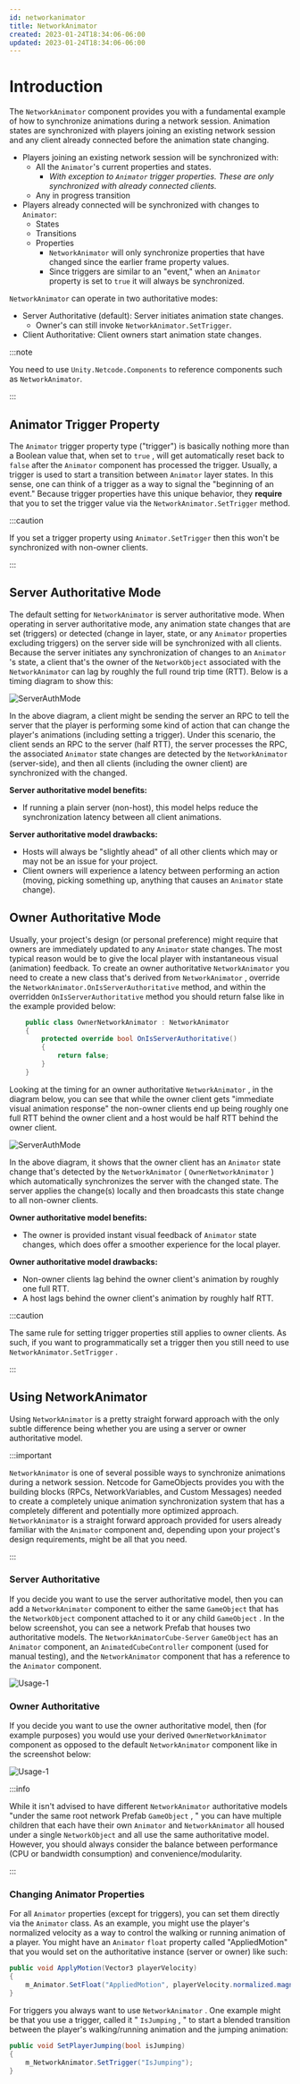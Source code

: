 ```yaml
---
id: networkanimator
title: NetworkAnimator
created: 2023-01-24T18:34:06-06:00
updated: 2023-01-24T18:34:06-06:00
---
```


# Introduction

The `NetworkAnimator` component provides you with a fundamental example of how to synchronize animations during a network session. Animation states are synchronized with players joining an existing network session and any client already connected before the animation state changing.

* Players joining an existing network session will be synchronized with:
    * All the `Animator`'s current properties and states.
        * *With exception to `Animator` trigger properties. These are only synchronized with already connected clients.*
    * Any in progress transition
* Players already connected will be synchronized with changes to `Animator`:
    * States
    * Transitions
    * Properties
        * `NetworkAnimator` will only synchronize properties that have changed since the earlier frame property values.
        * Since triggers are similar to an "event," when an `Animator` property is set to `true` it will always be synchronized.

`NetworkAnimator` can operate in two authoritative modes:

* Server Authoritative (default): Server initiates animation state changes.
    * Owner's can still invoke `NetworkAnimator.SetTrigger`.
* Client Authoritative: Client owners start animation state changes.


:::note

You need to use `Unity.Netcode.Components` to reference components such as `NetworkAnimator`.

:::

## Animator Trigger Property

The `Animator` trigger property type ("trigger") is basically nothing more than a Boolean value that, when set to `true` , will get automatically reset back to `false` after the `Animator` component has processed the trigger. Usually, a trigger is used to start a transition between `Animator` layer states. In this sense, one can think of a trigger as a way to signal the "beginning of an event." Because trigger properties have this unique behavior, they **require** that you to set the trigger value via the `NetworkAnimator.SetTrigger` method.

:::caution

If you set a trigger property using `Animator.SetTrigger` then this won't be synchronized with non-owner clients.

:::

## Server Authoritative Mode

The default setting for `NetworkAnimator` is server authoritative mode. When operating in server authoritative mode, any animation state changes that are set (triggers) or detected (change in layer, state, or any `Animator` properties excluding triggers) on the server side will be synchronized with all clients. Because the server initiates any synchronization of changes to an `Animator` 's state, a client that's the owner of the `NetworkObject` associated with the `NetworkAnimator` can lag by roughly the full round trip time (RTT). Below is a timing diagram to show this:

![ServerAuthMode](Images/NetworkAnimatorServerAuthTiming.png)

In the above diagram, a client might be sending the server an RPC to tell the server that the player is performing some kind of action that can change the player's animations (including setting a trigger). Under this scenario, the client sends an RPC to the server (half RTT), the server processes the RPC, the associated `Animator` state changes are detected by the `NetworkAnimator` (server-side), and then all clients (including the owner client) are synchronized with the changed.

**Server authoritative model benefits:**

* If running a plain server (non-host), this model helps reduce the synchronization latency between all client animations.

**Server authoritative model drawbacks:**

* Hosts will always be "slightly ahead" of all other clients which may or may not be an issue for your project.
* Client owners will experience a latency between performing an action (moving, picking something up, anything that causes an `Animator` state change).

## Owner Authoritative Mode

Usually, your project's design (or personal preference) might require that owners are immediately updated to any `Animator` state changes. The most typical reason would be to give the local player with instantaneous visual (animation) feedback. To create an owner authoritative `NetworkAnimator` you need to create a new class that's derived from `NetworkAnimator` , override the `NetworkAnimator.OnIsServerAuthoritative` method, and within the overridden `OnIsServerAuthoritative` method you should return false like in the example provided below:

```csharp
    public class OwnerNetworkAnimator : NetworkAnimator
    {
        protected override bool OnIsServerAuthoritative()
        {
            return false;
        }
    }
```

Looking at the timing for an owner authoritative `NetworkAnimator` , in the diagram below, you can see that while the owner client gets "immediate visual animation response" the non-owner clients end up being roughly one full RTT behind the owner client and a host would be half RTT behind the owner client.

![ServerAuthMode](Images/NetworkAnimatorOwnerAuthTiming.png)

In the above diagram, it shows that the owner client has an `Animator` state change that's detected by the `NetworkAnimator` ( `OwnerNetworkAnimator` ) which automatically synchronizes the server with the changed state. The server applies the change(s) locally and then broadcasts this state change to all non-owner clients.

**Owner authoritative model benefits:**

* The owner is provided instant visual feedback of `Animator` state changes, which does offer a smoother experience for the local player.

**Owner authoritative model drawbacks:**

* Non-owner clients lag behind the owner client's animation by roughly one full RTT.
* A host lags behind the owner client's animation by roughly half RTT.

:::caution

The same rule for setting trigger properties still applies to owner clients. As such, if you want to programmatically set a trigger then you still need to use `NetworkAnimator.SetTrigger` .

:::

## Using NetworkAnimator

Using `NetworkAnimator` is a pretty straight forward approach with the only subtle difference being whether you are using a server or owner authoritative model.

:::important

`NetworkAnimator` is one of several possible ways to synchronize animations during a network session. Netcode for GameObjects provides you with the building blocks (RPCs, NetworkVariables, and Custom Messages) needed to create a completely unique animation synchronization system that has a completely different and potentially more optimized approach. `NetworkAnimator` is a straight forward approach provided for users already familiar with the `Animator` component and, depending upon your project's design requirements, might be all that you need.

:::

### Server Authoritative

If you decide you want to use the server authoritative model, then you can add a `NetworkAnimator` component to either the same `GameObject` that has the `NetworkObject` component attached to it or any child `GameObject` . In the below screenshot, you can see a network Prefab that houses two authoritative models. The `NetworkAnimatorCube-Server` `GameObject` has an `Animator` component, an `AnimatedCubeController` component (used for manual testing), and the `NetworkAnimator` component that has a reference to the `Animator` component.

![Usage-1](Images/NetworkAnimatorUsage-1.png)

### Owner Authoritative

If you decide you want to use the owner authoritative model, then (for example purposes) you would use your derived `OwnerNetworkAnimator` component as opposed to the default `NetworkAnimator` component like in the screenshot below:

![Usage-1](Images/NetworkAnimatorUsage-2.png)

:::info

While it isn't advised to have different `NetworkAnimator` authoritative models "under the same root network Prefab `GameObject` , " you can have multiple children that each have their own `Animator` and `NetworkAnimator` all housed under a single `NetworkObject` and all use the same authoritative model. However, you should always consider the balance between performance (CPU or bandwidth consumption) and convenience/modularity.

:::

### Changing Animator Properties

For all `Animator` properties (except for triggers), you can set them directly via the `Animator` class. As an example, you might use the player's normalized velocity as a way to control the walking or running animation of a player. You might have an `Animator` `float` property called "AppliedMotion" that you would set on the authoritative instance (server or owner) like such:

```csharp
public void ApplyMotion(Vector3 playerVelocity)
{
    m_Animator.SetFloat("AppliedMotion", playerVelocity.normalized.magnitude);
}
```

For triggers you always want to use `NetworkAnimator` . One example might be that you use a trigger, called it " `IsJumping` , " to start a blended transition between the player's walking/running animation and the jumping animation:

```csharp
public void SetPlayerJumping(bool isJumping)
{
    m_NetworkAnimator.SetTrigger("IsJumping");
}
```
